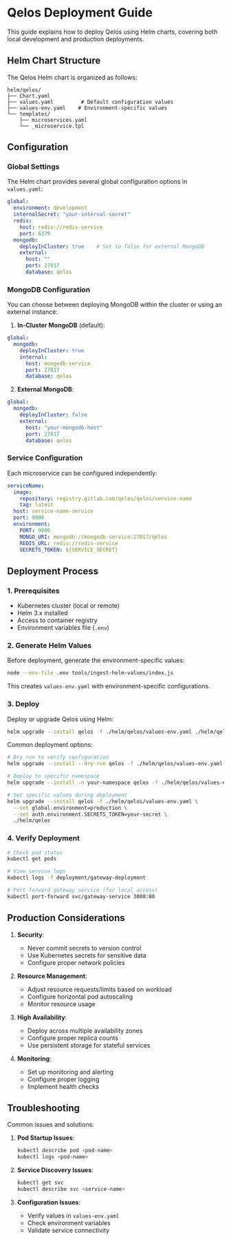 # Qelos Deployment Guide

This guide explains how to deploy Qelos using Helm charts, covering both local development and production deployments.

## Helm Chart Structure

The Qelos Helm chart is organized as follows:

```
helm/qelos/
├── Chart.yaml
├── values.yaml         # Default configuration values
├── values-env.yaml    # Environment-specific values
└── templates/
    ├── microservices.yaml
    └── _microservice.tpl
```

## Configuration

### Global Settings

The Helm chart provides several global configuration options in `values.yaml`:

```yaml
global:
  environment: development
  internalSecret: "your-internal-secret"
  redis:
    host: redis://redis-service
    port: 6379
  mongodb:
    deployInCluster: true    # Set to false for external MongoDB
    external:
      host: ""
      port: 27017
      database: qelos
```

### MongoDB Configuration

You can choose between deploying MongoDB within the cluster or using an external instance:

1. **In-Cluster MongoDB** (default):
```yaml
global:
  mongodb:
    deployInCluster: true
    internal:
      host: mongodb-service
      port: 27017
      database: qelos
```

2. **External MongoDB**:
```yaml
global:
  mongodb:
    deployInCluster: false
    external:
      host: "your-mongodb-host"
      port: 27017
      database: qelos
```

### Service Configuration

Each microservice can be configured independently:

```yaml
serviceName:
  image:
    repository: registry.gitlab.com/qelos/qelos/service-name
    tag: latest
  host: service-name-service
  port: 9000
  environment:
    PORT: 9000
    MONGO_URI: mongodb://mongodb-service:27017/qelos
    REDIS_URL: redis://redis-service
    SECRETS_TOKEN: ${SERVICE_SECRET}
```

## Deployment Process

### 1. Prerequisites

- Kubernetes cluster (local or remote)
- Helm 3.x installed
- Access to container registry
- Environment variables file (`.env`)

### 2. Generate Helm Values

Before deployment, generate the environment-specific values:

```bash
node --env-file .env tools/ingest-helm-values/index.js
```

This creates `values-env.yaml` with environment-specific configurations.

### 3. Deploy

Deploy or upgrade Qelos using Helm:

```bash
helm upgrade --install qelos -f ./helm/qelos/values-env.yaml ./helm/qelos
```

Common deployment options:
```bash
# Dry run to verify configuration
helm upgrade --install --dry-run qelos -f ./helm/qelos/values-env.yaml ./helm/qelos

# Deploy to specific namespace
helm upgrade --install -n your-namespace qelos -f ./helm/qelos/values-env.yaml ./helm/qelos

# Set specific values during deployment
helm upgrade --install qelos -f ./helm/qelos/values-env.yaml \
  --set global.environment=production \
  --set auth.environment.SECRETS_TOKEN=your-secret \
  ./helm/qelos
```

### 4. Verify Deployment

```bash
# Check pod status
kubectl get pods

# View service logs
kubectl logs -f deployment/gateway-deployment

# Port forward gateway service (for local access)
kubectl port-forward svc/gateway-service 3000:80
```

## Production Considerations

1. **Security**:
   - Never commit secrets to version control
   - Use Kubernetes secrets for sensitive data
   - Configure proper network policies

2. **Resource Management**:
   - Adjust resource requests/limits based on workload
   - Configure horizontal pod autoscaling
   - Monitor resource usage

3. **High Availability**:
   - Deploy across multiple availability zones
   - Configure proper replica counts
   - Use persistent storage for stateful services

4. **Monitoring**:
   - Set up monitoring and alerting
   - Configure proper logging
   - Implement health checks

## Troubleshooting

Common issues and solutions:

1. **Pod Startup Issues**:
   ```bash
   kubectl describe pod <pod-name>
   kubectl logs <pod-name>
   ```

2. **Service Discovery Issues**:
   ```bash
   kubectl get svc
   kubectl describe svc <service-name>
   ```

3. **Configuration Issues**:
   - Verify values in `values-env.yaml`
   - Check environment variables
   - Validate service connectivity
